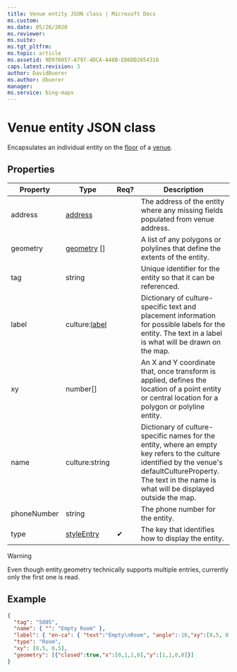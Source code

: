 ```yaml
---
title: Venue entity JSON class | Microsoft Docs
ms.custom: 
ms.date: 05/26/2020
ms.reviewer: 
ms.suite: 
ms.tgt_pltfrm: 
ms.topic: article
ms.assetid: 9D976057-A797-4DCA-A48B-ED6DD2654316
caps.latest.revision: 3
author: DavidBuerer
ms.author: dbuerer
manager: 
ms.service: bing-maps
---
```

# Venue entity JSON class

Encapsulates an individual entity on the [floor] of a [venue].

## Properties

| Property          | Type            | Req? | Description |
|-------------------|-----------------|------|-------------|
| address           | [address]       |      | The address of the entity where any missing fields populated from venue address. |
| geometry          | [geometry] []   |      | A list of any polygons or polylines that define the extents of the entity. |
| tag               | string          |      | Unique identifier for the entity so that it can be referenced. |
| label             | culture:[label] |      | Dictionary of culture-specific text and placement information for possible labels for the entity.  The text in a label is what will be drawn on the map. |
| xy                | number[]        |      | An X and Y coordinate that, once transform is applied, defines the location of a point entity or central location for a polygon or polyline entity. |
| name              | culture:string  |      | Dictionary of culture-specific names for the entity, where an empty key refers to the culture identified by the venue's defaultCultureProperty.  The text in the name is what will be displayed outside the map. |
| phoneNumber       | string          |      | The phone number for the entity. |
| type              | [styleEntry]    |  ✔   | The key that identifies how to display the entity. |

> [!WARNING]
> Even though entity.geometry technically supports multiple entries, currently only the first one is read.

## Example

```json
{
  "tag": "5005",
  "name": { "": "Empty Room" },
  "label": { "en-ca": { "text":"Empty\nRoom", "angle":-10,"xy":[0.5, 0.5],"width":5.01E-05,"height":2.1E-05 }},
  "type": "Room",
  "xy": [0.5, 0.5],
  "geometry": [{"closed":true,"x":[0,1,1,0],"y":[1,1,0,0]}]
}
```

[address]: address.md
[floor]: floor.md
[geometry]: geometry.md
[label]: label.md
[styleEntry]: ..\styling\map-style-sheet-entries.md
[venue]: venue.md
